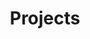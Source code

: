 ---
title: "Projects"
hero:
  title: "Portfolio"
  background_image: "/images/bg/home-2.jpg"
content_blocks:
  - _bookshop_name: "portfolio"
    preheading: "PROJECTS"
    heading: "Few Projects that we have executed end-end"
    projects:
      - name: "Resume Parsers"
        image_path: "/images/portfolio/1.jpg"
        type: "Data Scrapers"
      - name: "Staff Augmentation"
        image_path: "/images/portfolio/2.jpg"
        type: "Staffing"
      - name: "Data Warehouse + Visualize"
        image_path: "/images/portfolio/3.jpg"
        type: "HR Tech"
      - name: "Email Marketing"
        image_path: "/images/portfolio/4.jpg"
        type: "Marketing"
      - name: "Resume builder"
        image_path: "/images/portfolio/5.jpg"
        type: "Web Application"
      - name: "Tech Stack"
        image_path: "/images/portfolio/6.jpg"
        type: "Tech"
---